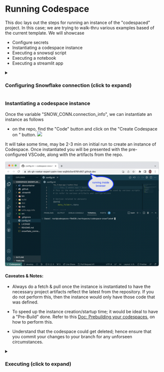# Running Codespace

This doc lays out the steps for running an instance of the "codespaced" project. In this case; we are trying to walk-thru various examples based of the current template. We will showcase

- Configure secrets
- Instantiating a codespace instance
- Executing a snowsql script
- Executing a notebook
- Executing a streamlit app


<details>
  <summary> <H3>Configuring Snowflake connection (click to expand) </H3> </summary>

For a given project, at a minimum you would need to store and access secrets to connect to Snowflake. Typically we have these stored in a configuration file that follows a template; for ex: [snowflake_connection.template.json](../snowflake_connection.template.json) and then later referring to read it. We also need a facility to store these in a way that does not get into the repo. 

Github Codespace facilitates storing and accessing secrets via environment variables. The method to do this is explained in [Doc: Managing encrypted secrets for your codespaces](https://docs.github.com/en/codespaces/managing-your-codespaces/managing-encrypted-secrets-for-your-codespaces)

Given the possibility that we could run this project locally and also in a docker environment, we need to determine this during run-time. When running in a codespace dockerized environment, we purposefully inject a dummy file '<project home dir>/.is_codespace_env.txt', to indicate that we are running in a docker. We can use this to choose to read the local configuration secrets file or the environment variable accordingly.

### If running in Codespace

In the file [config.ini](../config.ini), set the configuration variable 'connection_info' has been configured to
read the connection information either to read from a local file (sflk_connection.json) or to refer to a Github Codespace secret (ENV_SFLK_CONN).

Refer to [Doc: Managing encrypted secrets for your codespaces](https://docs.github.com/en/codespaces/managing-your-codespaces/managing-encrypted-secrets-for-your-codespaces), to create a secret with 
the same name as above configured variable name:
![](images/codespaces_secrets.png)

The content will need to be same structure as defined in the template [snowflake_connection.template.json](../snowflake_connection.template.json). Once when the codespace instance is instantiated; the secrets will be available in the environment variable

![](images/storing_secrets.jpg)



### If running local
May be you are not running in a codespace environment. Then you can use this option. Create a local file 'sflk_connection.json' ; having the same format as defined in the template [snowflake_connection.template.json](../snowflake_connection.template.json).

![](images/codespace_secrets_file.png)

Also for safety purpose update the [.gitignore](../.gitignore) file accordingly, so that the file does not get checked into the repo. For convienience the .gitignore is pre-configured with "sflk_connection.json".
</details>

### Instantiating a codespace instance
Once the variable "SNOW_CONN.connection_info", we can instantiate an instance as follows

- on the repo, find the "Code" button and click on the "Create Codespace on <branch>" button.
   ![](images/create_codespace.png)

It will take some time, may be 2-3 min on initial run to create an instance of Codespace. Once instantiated you will be presented with
the pre-configured VSCode, along with the artifacts from the repo.

![](./images/snowcodespaces_vscode.png)

#### Caveates & Notes:
 - Always do a fetch & pull once the instance is instantiated to have the necessary project artifacts reflect the latest from the repository. If you do not perform this, then the instance would only have those code that was defined.

 - To speed up the instance creation/startup time; it would be ideal to have a "Pre-Build" done. Refer to this [Doc: Prebuilding your codespaces](https://docs.github.com/en/codespaces/prebuilding-your-codespaces), on how to perform this.
  
 - Understand that the codespace could get deleted; hence ensure that you commit your changes to your branch for any unforseen circumstances. 

<details>
  <summary> <H3>Executing (click to expand) </H3> </summary>

### Snowsql Scripts
The environment is pre-configured with Snowsql, the Snowsql can be executed using a wrapper script [connect_snowsql.sh](../bin/connect_snowsql.sh). This script, looksup at the configuration variable "SNOW_CONN.connection_info" and sets the connection up accordingly. 

Once invoked using a terminal, you will see that the Snowflake instance is connected, you could run a script via the '!source' command:
```sql
!source src/sql-script/sample_query.sql
```
![](./images/sql_script_execution.png)

### Executing a notebook (inside VS Code)
A sample notebook has been pre-defined, which when adopted; can connect to Snowflake based on the configuration variable "SNOW_CONN.connection_info". Refer to sample [sample_snowpark.ipynb](../src/notebook/sample_snowpark.ipynb)

![](./images/running_notebook.png)

### Executing a streamlit app
A sample streamlit has been created, to demonstrate the ability to run streamlit via the Codespace. You start of by instantiating
the app using a terminal

```sh
conda activate pysnowpark
streamlit run ./src/streamlit/app.py
```
You can visit the port tab, and by clicking on the label 'Streamlit Application port', you could open the app in a browser.

![](./images/streamlit_codespaces.png)

NOTE: 
- Give about 2-3 minutes after the instance is instantiated initially. There are still background jobs that are getting defined in the Codespace instance, even though the IDE seems to be ready.
  
- In some cases; you would need to mark the port as "public", via the "port tab". [Doc: Sharing a port](https://docs.github.com/en/codespaces/developing-in-codespaces/forwarding-ports-in-your-codespace#sharing-a-port). We couldn't pre-configure this as currently
the functionality does not exist today

![](./images/ports.png)

</detail>